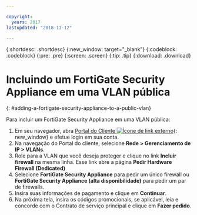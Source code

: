 ```yaml
---

copyright:
  years: 2017
lastupdated: "2018-11-12"

---
```


{:shortdesc: .shortdesc}
{:new_window: target="_blank"}
{:codeblock: .codeblock}
{:pre: .pre}
{:screen: .screen}
{:tip: .tip}
{:download: .download}

# Incluindo um FortiGate Security Appliance em uma VLAN pública
{: #adding-a-fortigate-security-appliance-to-a-public-vlan}

Para incluir um FortiGate Security Appliance em uma VLAN pública:

1. Em seu navegador, abra [Portal do Cliente ![Ícone de link externo](../../icons/launch-glyph.svg "Ícone de link externo")](https://control.softlayer.com/){: new_window} e efetue login em sua conta.
2. Na navegação do Portal do cliente, selecione **Rede > Gerenciamento de IP > VLANs**.
3. Role para a VLAN que você deseja proteger e clique no link **Incluir firewall** na mesma linha. Esse link abre a página **Pedir Hardware Firewall (Dedicated)**
4. Selecione **FortiGate Security Appliance** para pedir um único firewall ou **FortiGate Security Appliance (alta disponibilidade)** para pedir um par de firewalls. 
5. Insira suas informações de pagamento e clique em **Continuar**.
6. Na próxima tela, insira os códigos promocionais, se aplicável, leia e concorde com o Contrato de serviço principal e clique em **Fazer pedido**. 
